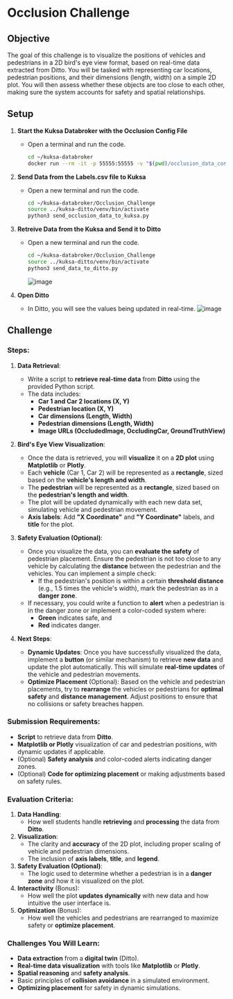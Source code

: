 # Occlusion Challenge

## Objective
The goal of this challenge is to visualize the positions of vehicles and pedestrians in a 2D bird's eye view format, based on real-time data extracted from Ditto. You will be tasked with representing car locations, pedestrian positions, and their dimensions (length, width) on a simple 2D plot. You will then assess whether these objects are too close to each other, making sure the system accounts for safety and spatial relationships.

## Setup
1. **Start the Kuksa Databroker with the Occlusion Config File**
   - Open a terminal and run the code.
     ```bash 
     cd ~/kuksa-databroker
     docker run --rm -it -p 55555:55555 -v "$(pwd)/occlusion_data_config.json:/occlusion_data_config.json" ghcr.io/eclipse-kuksa/kuksa-databroker:main --insecure --vss /occlusion_data_config.json
     ```

2. **Send Data from the Labels.csv file to Kuksa**
   - Open a new terminal and run the code.
     ```bash 
     cd ~/kuksa-databroker/Occlusion_Challenge
     source ../kuksa-ditto/venv/bin/activate
     python3 send_occlusion_data_to_kuksa.py
     ```

3. **Retreive Data from the Kuksa and Send it to Ditto**
   - Open a new terminal and run the code.
     ```bash 
     cd ~/kuksa-databroker/Occlusion_Challenge
     source ../kuksa-ditto/venv/bin/activate
     python3 send_data_to_ditto.py
     ```
     ![image](https://github.com/user-attachments/assets/142801e5-a8d0-4d7f-97f8-b61c277c34ba)

 4. **Open Ditto**
    - In Ditto, you will see the values being updated in real-time.
      ![image](https://github.com/user-attachments/assets/7891203e-e545-46cc-a353-c2ed6ed17922)

## Challenge
### Steps:

1. **Data Retrieval**:
   - Write a script to **retrieve real-time data** from **Ditto** using the provided Python script.
   - The data includes:
     - **Car 1 and Car 2 locations (X, Y)**
     - **Pedestrian location (X, Y)**
     - **Car dimensions (Length, Width)**
     - **Pedestrian dimensions (Length, Width)**
     - **Image URLs (OccludedImage, OccludingCar, GroundTruthView)**

2. **Bird's Eye View Visualization**:
   - Once the data is retrieved, you will **visualize** it on a **2D plot** using **Matplotlib** or **Plotly**.
   - Each **vehicle** (Car 1, Car 2) will be represented as a **rectangle**, sized based on the **vehicle's length and width**.
   - The **pedestrian** will be represented as a **rectangle**, sized based on the **pedestrian's length and width**.
   - The plot will be updated dynamically with each new data set, simulating vehicle and pedestrian movement.
   - **Axis labels**: Add **"X Coordinate"** and **"Y Coordinate"** labels, and **title** for the plot.

3. **Safety Evaluation (Optional)**:
   - Once you visualize the data, you can **evaluate the safety** of pedestrian placement. Ensure the pedestrian is not too close to any vehicle by calculating the **distance** between the pedestrian and the vehicles. You can implement a simple check:
     - If the pedestrian's position is within a certain **threshold distance** (e.g., 1.5 times the vehicle's width), mark the pedestrian as in a **danger zone**.
   - If necessary, you could write a function to **alert** when a pedestrian is in the danger zone or implement a color-coded system where:
     - **Green** indicates safe, and
     - **Red** indicates danger.

4. **Next Steps**:
   - **Dynamic Updates**: Once you have successfully visualized the data, implement a **button** (or similar mechanism) to retrieve **new data** and update the plot automatically. This will simulate **real-time updates** of the vehicle and pedestrian movements.
   - **Optimize Placement** (Optional): Based on the vehicle and pedestrian placements, try to **rearrange** the vehicles or pedestrians for **optimal safety** and **distance management**. Adjust positions to ensure that no collisions or safety breaches happen.

### Submission Requirements:
- **Script** to retrieve data from **Ditto**.
- **Matplotlib or Plotly** visualization of car and pedestrian positions, with dynamic updates if applicable.
- (Optional) **Safety analysis** and color-coded alerts indicating danger zones.
- (Optional) **Code for optimizing placement** or making adjustments based on safety rules.

### Evaluation Criteria:
1. **Data Handling**:
   - How well students handle **retrieving** and **processing** the data from **Ditto**.
2. **Visualization**:
   - The clarity and **accuracy** of the 2D plot, including proper scaling of vehicle and pedestrian dimensions.
   - The inclusion of **axis labels**, **title**, and **legend**.
3. **Safety Evaluation (Optional)**:
   - The logic used to determine whether a pedestrian is in a **danger zone** and how it is visualized on the plot.
4. **Interactivity** (Bonus):
   - How well the plot **updates dynamically** with new data and how intuitive the user interface is.
5. **Optimization** (Bonus):
   - How well the vehicles and pedestrians are rearranged to maximize safety or **optimize placement**.

### Challenges You Will Learn:
- **Data extraction** from a **digital twin** (Ditto).
- **Real-time data visualization** with tools like **Matplotlib** or **Plotly**.
- **Spatial reasoning** and **safety analysis**.
- Basic principles of **collision avoidance** in a simulated environment.
- **Optimizing placement** for safety in dynamic simulations.
